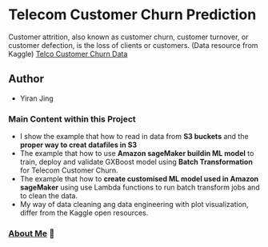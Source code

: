 # Telecom Customer Churn Prediction
Customer attrition, also known as customer churn, customer turnover, or customer defection, is the loss of clients or customers. (Data resource from Kaggle) [Telco Customer Churn Data](https://www.kaggle.com/blastchar/telco-customer-churn/kernels) 
## Author
- Yiran Jing

### Main Content within this Project
- I show the example that how to read in data from **S3 buckets** and the **proper way to creat datafiles in S3**
- The example that how to use **Amazon sageMaker buildin ML model** to train, deploy and validate GXBoost model using **Batch Transformation** for Telecom Customer Churn.
- The example that how to **create customised ML model used in Amazon sageMaker** using use Lambda functions to run batch transform jobs and to clean the data.
- My way of data cleaning ang data engineering with plot visualization, differ from the Kaggle open resources. 




### [About Me](https://github.com/YiranJing/AboutMe/blob/master/README.md) 🌱
